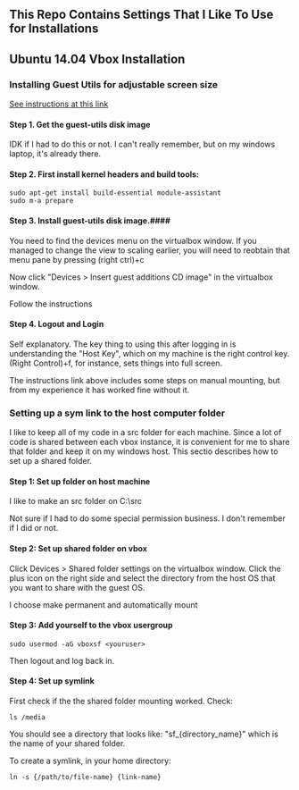 This Repo Contains Settings That I Like To Use for Installations
----------------------------------------------------------------

Ubuntu 14.04 Vbox Installation
------------------------------

### Installing Guest Utils for adjustable screen size ###

[See instructions at this link](http://www.binarytides.com/vbox-guest-additions-ubuntu-14-04/)

#### Step 1. Get the guest-utils disk image ####

IDK if I had to do this or not. I can't really remember, but on my windows laptop, it's already there.

#### Step 2. First install kernel headers and build tools: ####

    sudo apt-get install build-essential module-assistant
    sudo m-a prepare

#### Step 3. Install guest-utils disk image.####

You need to find the devices menu on the virtualbox window. If you managed to change the view to scaling 
earlier, you will need to reobtain that menu pane by pressing (right ctrl)+c

Now click "Devices > Insert guest additions CD image" in the virtualbox window.

Follow the instructions

#### Step 4. Logout and Login ####

Self explanatory. The key thing to using this after logging in is understanding the "Host Key", which on 
my machine is the right control key. (Right Control)+f, for instance, sets things into full screen.

The instructions link above includes some steps on manual mounting, but from my experience it has worked
fine without it.

### Setting up a sym link to the host computer folder ###

I like to keep all of my code in a src folder for each machine. Since a lot of code is shared between each
vbox instance, it is convenient for me to share that folder and keep it on my windows host. This sectio
describes how to set up a shared folder.

#### Step 1: Set up folder on host machine ####

I like to make an src folder on  C:\src

Not sure if I had to do some special permission business. I don't remember if I did or not.

#### Step 2: Set up shared folder on vbox ####

Click Devices > Shared folder settings on the virtualbox window. Click the plus icon on the right side and 
select the directory from the host OS that you want to share with the guest OS.

I choose make permanent and automatically mount

#### Step 3: Add yourself to the vbox usergroup ####

    sudo usermod -aG vboxsf <youruser>
  
Then logout and log back in.

#### Step 4: Set up symlink ####

First check if the the shared folder mounting worked. Check:

    ls /media

You should see a directory that looks like: "sf_{directory_name}" which
is the name of your shared folder.

To create a symlink, in your home directory:

    ln -s {/path/to/file-name} {link-name}
